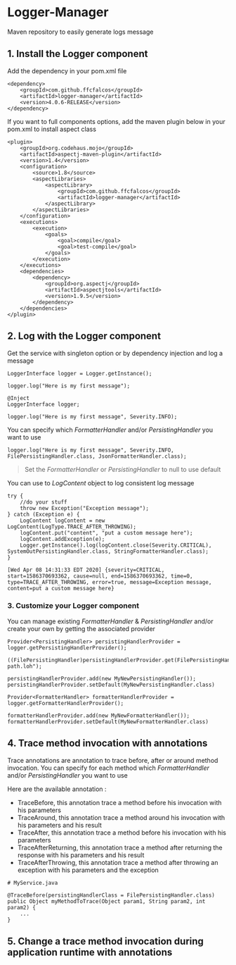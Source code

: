 # Logger-Manager
Maven repository to easily generate logs message
## 1. Install the Logger component
Add the dependency in your pom.xml file
```
<dependency>
    <groupId>com.github.ffcfalcos</groupId>
    <artifactId>logger-manager</artifactId>
    <version>4.0.6-RELEASE</version>
</dependency>
```
If you want to full components options, add the maven plugin below in your pom.xml to install aspect class
```
<plugin>
    <groupId>org.codehaus.mojo</groupId>
    <artifactId>aspectj-maven-plugin</artifactId>
    <version>1.4</version>
    <configuration>
        <source>1.8</source>
        <aspectLibraries>
            <aspectLibrary>
                <groupId>com.github.ffcfalcos</groupId>
                <artifactId>logger-manager</artifactId>
            </aspectLibrary>
        </aspectLibraries>
    </configuration>
    <executions>
        <execution>
            <goals>
                <goal>compile</goal>
                <goal>test-compile</goal>
            </goals>
        </execution>
    </executions>
    <dependencies>
        <dependency>
            <groupId>org.aspectj</groupId>
            <artifactId>aspectjtools</artifactId>
            <version>1.9.5</version>
        </dependency>
    </dependencies>
</plugin>
```
## 2. Log with the Logger component
Get the service with singleton option or by dependency injection and log a message
```
LoggerInterface logger = Logger.getInstance();

logger.log("Here is my first message");
```
```
@Inject
LoggerInterface logger;

logger.log("Here is my first message", Severity.INFO);
```
You can specify which *FormatterHandler* and/or *PersistingHandler* you want to use 
```
logger.log("Here is my first message", Severity.INFO, FilePersistingHandler.class, JsonFormatterHandler.class);
```
> Set the *FormatterHandler* or *PersistingHandler* to null to use default

You can use to *LogContent* object to log consistent log message
```
try {
    //do your stuff
    throw new Exception("Exception message");
} catch (Exception e) {
    LogContent logContent = new LogContent(LogType.TRACE_AFTER_THROWING);
    logContent.put("content", "put a custom message here");
    logContent.addException(e);
    Logger.getInstance().log(logContent.close(Severity.CRITICAL), SystemOutPersistingHandler.class, StringFormatterHandler.class);
}
```
```
[Wed Apr 08 14:31:33 EDT 2020] {severity=CRITICAL, start=1586370693362, cause=null, end=1586370693362, time=0, type=TRACE_AFTER_THROWING, error=true, message=Exception message, content=put a custom message here}
```
### 3. Customize your Logger component
You can manage existing *FormatterHandler* & *PersistingHandler* and/or create your own by getting the associated provider
```
Provider<PersistingHandler> persistingHandlerProvider = logger.getPersistingHandlerProvider();

((FilePersistingHandler)persistingHandlerProvider.get(FilePersistingHandler.class)).setFilePath("new-path.loh");

persistingHandlerProvider.add(new MyNewPersistingHandler());
persistingHandlerProvider.setDefault(MyNewPersistingHandler.class)
```
```
Provider<FormatterHandler> formatterHandlerProvider = logger.getFormatterHandlerProvider();

formatterHandlerProvider.add(new MyNewFormatterHandler());
formatterHandlerProvider.setDefault(MyNewFormatterHandler.class)
```

## 4. Trace method invocation with annotations
Trace annotations are annotation to trace before, after or around method invocation.
You can specify for each method which *FormatterHandler* and/or *PersistingHandler* you want to use

Here are the available annotation :
- TraceBefore, this annotation trace a method before his invocation with his parameters
- TraceAround, this annotation trace a method around his invocation with his parameters and his result
- TraceAfter, this annotation trace a method before his invocation with his parameters
- TraceAfterReturning, this annotation trace a method after returning the response with his parameters and his result
- TraceAfterThrowing, this annotation trace a method after throwing an exception with his parameters and the exception
```
# MyService.java

@TraceBefore(persistingHandlerClass = FilePersistingHandler.class)
public Object myMethodToTrace(Object param1, String param2, int param2) {
    ...
}
```
## 5. Change a trace method invocation during application runtime with annotations
```
```
